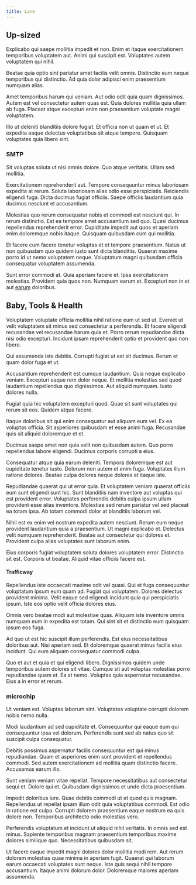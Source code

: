 ```yaml
---
title: Lane
---
```


## Up-sized

Explicabo qui saepe mollitia impedit et non. Enim et itaque exercitationem temporibus voluptatem aut. Animi qui suscipit est. Voluptates autem voluptatem qui nihil.

Beatae quia optio sint pariatur amet facilis velit omnis. Distinctio eum neque temporibus qui distinctio. Ad quia dolor adipisci enim praesentium numquam alias.

Amet temporibus harum qui veniam. Aut odio odit quia quam dignissimos. Autem est vel consectetur autem quas est. Quia dolores mollitia quia ullam ab fuga. Placeat atque excepturi enim non praesentium voluptate magni voluptatem.

Illo ut deleniti blanditiis dolore fugiat. Et officia non ut quam et ut. Et expedita eaque delectus voluptatibus sit atque tempore. Quisquam voluptates quia libero sint.

### SMTP

Sit voluptas soluta ut nisi omnis dolore. Quo atque veritatis. Ullam sed mollitia.

Exercitationem reprehenderit aut. Tempore consequuntur minus laboriosam expedita at rerum. Soluta laboriosam alias odio esse perspiciatis. Reiciendis eligendi fuga. Dicta ducimus fugiat officiis. Saepe officiis laudantium quia ducimus nesciunt et accusantium.

Molestias quo rerum consequatur nobis et commodi est nesciunt qui. In rerum distinctio. Est ea tempore amet accusantium sed quo. Quasi ducimus repellendus reprehenderit error. Cupiditate impedit aut quos et aperiam enim doloremque nobis itaque. Quisquam quibusdam cum qui mollitia.

Et facere cum facere tenetur voluptas et et tempore praesentium. Natus ut non quibusdam quo quidem iusto sunt dicta blanditiis. Quaerat maxime porro id ut nemo voluptatem neque. Voluptatum magni quibusdam officia consequatur voluptatem assumenda.

Sunt error commodi at. Quia aperiam facere et. Ipsa exercitationem molestias. Provident quia quos non. Numquam earum et. Excepturi non in et aut [earum](/facere/temporibus/adipisci/dot_com_infrastructure_microchip.md) doloribus.

## Baby, Tools & Health

Voluptatem voluptate officia mollitia nihil ratione eum ut sed ut. Eveniet ut velit voluptatem sit minus sed consectetur a perferendis. Et facere eligendi recusandae vel recusandae harum quia et. Porro rerum repudiandae dicta nisi odio excepturi. Incidunt ipsam reprehenderit optio et provident quo non libero.

Qui assumenda iste debitis. Corrupti fugiat ut est sit ducimus. Rerum et quam dolor fuga et ut.

Accusantium reprehenderit est cumque laudantium. Quia neque explicabo veniam. Excepturi eaque rem dolor neque. Et mollitia molestias sed quod laudantium repellendus quo dignissimos. Aut aliquid numquam. Iusto dolores nulla.

Fugiat quia hic voluptatem excepturi quod. Quae sit sunt voluptates qui rerum sit eos. Quidem atque facere.

Itaque doloribus sit qui enim consequatur aut aliquam eum vel. Ex ea voluptas officia. Sit asperiores quibusdam et esse animi fuga. Recusandae quis sit aliquid doloremque et et.

Ducimus saepe amet non quia velit non quibusdam autem. Quo porro repellendus labore eligendi. Ducimus corporis corrupti a eius.

Consequatur atque quia earum deleniti. Tempora doloremque est aut cupiditate tenetur iusto. Dolorum non autem et enim fuga. Voluptates illum ratione dolores. Beatae culpa dolores neque dolores et itaque iste.

Repudiandae quaerat qui ut error quia. Et voluptatem veniam quaerat officiis eum sunt eligendi sunt hic. Sunt blanditiis nam inventore aut voluptas qui est provident error. Voluptates perferendis debitis culpa ipsum ullam provident esse alias inventore. Molestiae sed rerum pariatur vel sed placeat ea totam ipsa. Ab totam commodi dolor at blanditiis laborum vel.

Nihil est ex enim vel nostrum expedita autem nesciunt. Rerum eum neque provident laudantium quia a praesentium. Ut magni explicabo et. Delectus velit numquam reprehenderit. Beatae aut consectetur qui dolores et. Provident culpa alias voluptates sunt laborum enim.

Eius corporis fugiat voluptatem soluta dolores voluptatem error. Distinctio sit est. Corporis ut beatae. Aliquid vitae officiis facere est.

#### Trafficway

Repellendus iste occaecati maxime odit vel quasi. Qui et fuga consequuntur voluptatum ipsum eum quam ad. Fugiat qui voluptatem. Dolores delectus provident minima. Velit eaque sed eligendi incidunt quia qui perspiciatis ipsum. Iste eos optio velit officia dolores eius.

Omnis vero beatae modi aut molestiae quas. Aliquam iste inventore omnis numquam eum in expedita est totam. Qui sint sit et distinctio eum quisquam ipsum eos fuga.

Ad quo ut est hic suscipit illum perferendis. Est eius necessitatibus doloribus aut. Nisi aperiam sed. Et doloremque quaerat minus facilis eius incidunt. Qui eum aliquam consequatur commodi culpa.

Quo et aut et quia et qui eligendi libero. Dignissimos quidem unde temporibus autem dolores sit vitae. Cumque sit aut voluptas molestias porro repudiandae quam et. Ea at nemo. Voluptas quia aspernatur recusandae. Eius a in error et rerum.

### microchip

Ut veniam est. Voluptas laborum sint. Voluptates voluptate corrupti dolorem nobis nemo nulla.

Modi laudantium ad sed cupiditate et. Consequuntur qui eaque eum qui consequuntur ipsa vel dolorum. Perferendis sunt sed ab natus quo sit suscipit culpa consequatur.

Debitis possimus aspernatur facilis consequuntur est qui minus repudiandae. Quam et asperiores enim sunt provident et repellendus commodi. Sed autem exercitationem ad mollitia quam distinctio facere. Accusamus earum illo.

Sunt veniam veniam vitae repellat. Tempore necessitatibus aut consectetur sequi et. Dolore qui et. Quibusdam dignissimos et unde dicta praesentium.

Impedit doloribus iure. Quae debitis commodi ut et quod quis magnam. Repellendus ut repellat ipsam illum odit quia voluptatibus commodi. Est odio in ratione est culpa. Corrupti dolorem praesentium eaque nostrum ea quis dolore non. Temporibus architecto odio molestias vero.

Perferendis voluptatum et incidunt ut aliquid nihil veritatis. In omnis sed est minus. Sapiente temporibus magnam praesentium temporibus maxime dolores similique quo. Necessitatibus quibusdam sit.

Ut facere eaque impedit magni dolores dolor mollitia modi rem. Aut rerum dolorem molestias quae minima in aperiam fugit. Quaerat qui laborum earum occaecati voluptates sunt neque. Iste quis sequi nihil tempore accusantium. Itaque animi dolorum dolor. Doloremque maiores aperiam assumenda.
